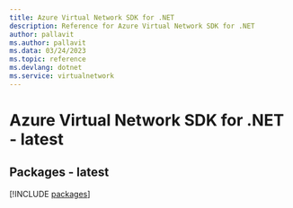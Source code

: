 ```yaml
---
title: Azure Virtual Network SDK for .NET
description: Reference for Azure Virtual Network SDK for .NET
author: pallavit
ms.author: pallavit
ms.data: 03/24/2023
ms.topic: reference
ms.devlang: dotnet
ms.service: virtualnetwork
---
```

# Azure Virtual Network SDK for .NET - latest
## Packages - latest
[!INCLUDE [packages](virtual-network-index.md)]